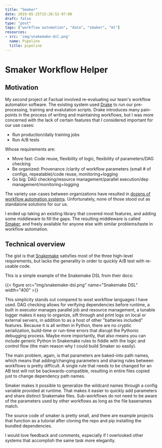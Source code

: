 ```yaml
---
title: "Smaker"
date: 2019-05-25T15:28:52-07:00
draft: false
type: "post"
tags: ["workflow automation", "data", "smaker", "ml"]
resources:
- src: 'img/snakemake-dsl.png'
  name: Pipeline
  title: pipeline
---
```


# Smaker Workflow Helper

## Motivation
My second project at Factual involved re-evaluating our team's
workflow automation software. The existing system used
[Drake](https://github.com/Factual/drake) to run our pre-processing,
training and evalutation scripts. Drake introduces many pain-points
in the process of writing and maintaining workflows, but I was more
concerned with the lack of certain features that I considered important
for our use cases:

+ Run production/daily training jobs
+ Run A/B tests

Whose requirements are:

+ Move fast: Code reuse, flexibility of logic, flexibility of
  parameters/DAG checking
+ Be organized: Provenance /clarity of workflow parameters (small # of
  configs, repeatable)/code reuse, monitoring+logging
+ Go big: DAG checking/resource management/parallel execution/dep
  management/monitoring+logging

The variety use-cases between organizations have resulted in
[dozens of workflow automation systems](
https://github.com/pditommaso/awesome-pipeline). Unfortunately,
none of those stood out as standalone solutions for our us.

I ended up taking an existing library that covered most features, and adding
some middleware to fill the gaps. The resulting middleware is
called [Smaker](https::/github.com/Factual/smaker), and freely available
for anyone else with similar problems/taste in workflow automation.

## Technical overview

The gist is that [Snakemake](https://snakemake.readthedocs.io)
satisfies most of the three high-level requirements, but lacks the
generality in order to quickly A/B test with re-usable code.

This is a simple example of the Snakemake DSL from their docs:

<div class="center">
  {{< figure src="img/snakemake-dsl.png" name="Snakemake DSL" width="400" >}}
</div>

This simplicity stands out compared to wost workflow languages I have used.
DAG checking allows for verifying dependencies before runtime, a
built in executor manages parallel job and resource management, a
tunable logger makes it easy to organize, sift through and print logs on
local or external servers, in addition to as a host of other "batteries
included" features. Because it is all written in Python, there are no
cryptic serialization, build-time or run-time errors that disrupt the
Pythonic debugging process. Maybe more importantly, that also means you can
include generic Python in Snakemake rules to fiddle with the logic and
control flow (the main reason why I could build Smaker so easily).

The main problem, again, is that parameters are baked-into path names,
which means that adding/changing parameters and sharing rules between
workflows is pretty difficult. A single rule that needs to be changed
for an AB test will not be backwards-compatible, resulting in entire
files copied just to change dependency path names.

Smaker makes it possible to generalize the wildcard names through a
config variable provided at runtime. That makes it easier to quickly
add parameters and share distinct Snakemake files. Sub-workflows
do not need to be aware of the parameters used by other workflows
as long as the file basenames match.

The source code of smaker is pretty small, and there are example
projects that function as a tutorial after cloning the repo and pip
installing the bundled dependencies.

<script id="asciicast-246004" src="https://asciinema.org/a/246004.js" async></script>

I would love feedback and comments, especially if I overlooked other
systems that accomplish the same task more elegantly.

